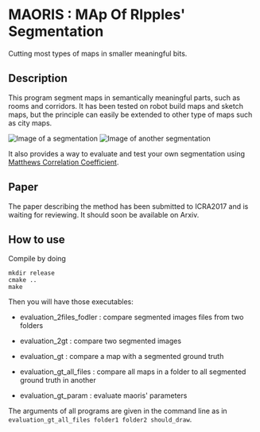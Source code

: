 # MAORIS : MAp Of RIpples' Segmentation

Cutting most types of maps in smaller meaningful bits.

## Description

This program segment maps in semantically meaningful parts, such as rooms and corridors. It has been tested on robot build maps and sketch maps, but the principle can easily be extended to other type of maps such as city maps.

![Image of a segmentation](https://https://github.com/MalcolmMielle/maoris/Images/maoris_NLB_straighten_color.png)
![Image of another segmentation](https://https://github.com/MalcolmMielle/maoris/Images/maoris_Freiburg101_scan_straighten_color.png)

It also provides a way to evaluate and test your own segmentation using [Matthews Correlation Coefficient](https://en.wikipedia.org/wiki/Matthews_correlation_coefficient).

## Paper 

The paper describing the method has been submitted to ICRA2017 and is waiting for reviewing. It should soon be available on Arxiv.

## How to use

Compile by doing 

```
mkdir release
cmake ..
make
```

Then you will have those executables:

* evaluation_2files_fodler : compare segmented images files from two folders

* evaluation_2gt : compare two segmented images

* evaluation_gt : compare a map with a segmented ground truth
 
* evaluation_gt_all_files : compare all maps in a folder to all segmented ground truth in another

* evaluation_gt_param : evaluate maoris' parameters

The arguments of all programs are given in the command line as in `evaluation_gt_all_files folder1 folder2 should_draw`.


